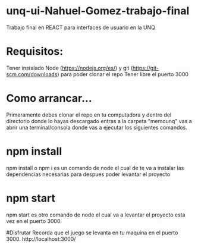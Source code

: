 # unq-ui-Nahuel-Gomez-trabajo-final
Trabajo final en REACT para interfaces de usuario en la UNQ

# Requisitos:
Tener instalado Node (https://nodejs.org/es/) y git (https://git-scm.com/downloads) para poder clonar el repo
Tener libre el puerto 3000

# Como arrancar...
Primeramente debes clonar el repo en tu computadora y dentro del directorio donde lo hayas descargado entras a la carpeta "memounq" vas a abrir una terminal/consola
donde vas a ejecutar los siguientes comandos. 

# npm install
npm install o npm i es un comando de node el cual de te va a instalar las dependencias necesarias para despues poder levantar el proyecto

# npm start
npm start es otro comando de node el cual va a levantar el proyecto esta vez en el puerto 3000.

#Disfrutar
Recorda que el juego se levanta en tu maquina en el puerto 3000.
http://localhost:3000/
